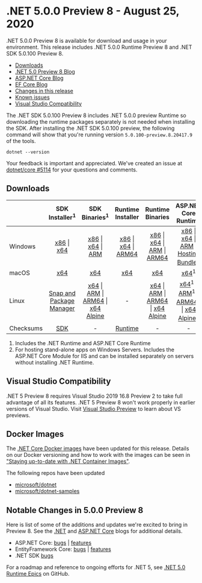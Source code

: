 # .NET 5.0.0 Preview 8 - August 25, 2020

.NET 5.0.0 Preview 8 is available for download and usage in your environment. This release includes .NET 5.0.0 Runtime Preview 8 and .NET SDK 5.0.100 Preview 8.

* [Downloads](https://dotnet.microsoft.com/download/dotnet/5.0)
* [.NET 5.0 Preview 8 Blog][dotnet-blog]
* [ASP.NET Core Blog][aspnet-blog]
* [EF Core Blog][ef-blog]
* [Changes in this release](#notable-changes-in-500-preview-8)
* [Known issues](../5.0-known-issues.md)
* [Visual Studio Compatibility](#visual-studio-compatibility)

The .NET SDK 5.0.100 Preview 8 includes .NET 5.0.0 preview Runtime so downloading the runtime packages separately is not needed when installing the SDK. After installing the .NET SDK 5.0.100 preview, the following command will show that you're running version `5.0.100-preview.8.20417.9` of the tools.

`dotnet --version`

Your feedback is important and appreciated. We've created an issue at [dotnet/core #5114](https://github.com/dotnet/core/issues/5114) for your questions and comments.

## Downloads

|           | SDK Installer<sup>1</sup>                        | SDK Binaries<sup>1</sup>                 | Runtime Installer                                        | Runtime Binaries                                 | ASP.NET Core Runtime           |
| --------- | :------------------------------------------:     | :----------------------:                 | :---------------------------:                            | :-------------------------:                      | :-----------------:            |
| Windows   | [x86][dotnet-sdk-win-x86.exe] \| [x64][dotnet-sdk-win-x64.exe] | [x86][dotnet-sdk-win-x86.zip] \| [x64][dotnet-sdk-win-x64.zip] \| [ARM][dotnet-sdk-win-arm.zip] | [x86][dotnet-runtime-win-x86.exe] \| [x64][dotnet-runtime-win-x64.exe] \| [ARM64][dotnet-runtime-win-arm64.exe] | [x86][dotnet-runtime-win-x86.zip] \| [x64][dotnet-runtime-win-x64.zip] \| [ARM][dotnet-runtime-win-arm.zip] \| [ARM64][dotnet-runtime-win-arm64.zip] | [x86][aspnetcore-runtime-win-x86.exe] \| [x64][aspnetcore-runtime-win-x64.exe] \| [ARM][aspnetcore-runtime-win-arm.zip] \|<br/> [Hosting Bundle][dotnet-hosting-win.exe]<sup>2</sup> |
| macOS     | [x64][dotnet-sdk-osx-x64.pkg]  | [x64][dotnet-sdk-osx-x64.tar.gz]     | [x64][dotnet-runtime-osx-x64.pkg] | [x64][dotnet-runtime-osx-x64.tar.gz] | [x64][aspnetcore-runtime-osx-x64.tar.gz]<sup>1</sup>
| Linux     | [Snap and Package Manager](5.0.0-preview.8-install-instructions.md)  | [x64][dotnet-sdk-linux-x64.tar.gz] \| [ARM][dotnet-sdk-linux-arm.tar.gz] \| [ARM64][dotnet-sdk-linux-arm64.tar.gz] \| [x64 Alpine][dotnet-sdk-linux-musl-x64.tar.gz] | - | [x64][dotnet-runtime-linux-x64.tar.gz] \| [ARM][dotnet-runtime-linux-arm.tar.gz] \| [ARM64][dotnet-runtime-linux-arm64.tar.gz] \| [x64 Alpine][dotnet-runtime-linux-musl-x64.tar.gz] | [x64][aspnetcore-runtime-linux-x64.tar.gz]<sup>1</sup>  \| [ARM][aspnetcore-runtime-linux-arm.tar.gz]<sup>1</sup> \| [ARM64][aspnetcore-runtime-linux-arm64.tar.gz]<sup>1</sup> \| [x64 Alpine][aspnetcore-runtime-linux-musl-x64.tar.gz]<sup>1</sup> |
| Checksums | [SDK][checksums-sdk]                             | -                                        | [Runtime][checksums-runtime]                             | - | - |

1. Includes the .NET Runtime and ASP.NET Core Runtime
2. For hosting stand-alone apps on Windows Servers. Includes the ASP.NET Core Module for IIS and can be installed separately on servers without installing .NET Runtime.

## Visual Studio Compatibility

.NET 5 Preview 8 requires Visual Studio 2019 16.8 Preview 2 to take full advantage of all its features. .NET 5 Preview 8 won't work properly in earlier versions of Visual Studio. Visit [Visual Studio Preview](https://visualstudio.microsoft.com/vs/preview/) to learn about VS previews.

## Docker Images

The [.NET Core Docker images](https://hub.docker.com/r/microsoft/dotnet/) have been updated for this release. Details on our Docker versioning and how to work with the images can be seen in ["Staying up-to-date with .NET Container Images"](https://blogs.msdn.microsoft.com/dotnet/2018/06/18/staying-up-to-date-with-net-container-images/).

The following repos have been updated

* [microsoft/dotnet](https://hub.docker.com/r/microsoft/dotnet)
* [microsoft/dotnet-samples](https://hub.docker.com/r/microsoft/dotnet-samples)

## Notable Changes in 5.0.0 Preview 8

Here is list of some of the additions and updates we're excited to bring in Preview 8. See the [.NET][dotnet-blog] and [ASP.NET Core][aspnet-blog] blogs for additional details.

* ASP.NET Core: [bugs][aspnet_bugs] | [features][aspnet_features]
* EntityFramework Core: [bugs][ef_bugs] | [features][ef_features]
* .NET SDK [bugs][sdk_bugs]

For a roadmap and reference to ongoing efforts for .NET 5, see [.NET 5.0 Runtime Epics](https://github.com/dotnet/runtime/issues/37269) on GitHub.

[blob-runtime]: https://dotnetcli.blob.core.windows.net/dotnet/Runtime/
[blob-sdk]: https://dotnetcli.blob.core.windows.net/dotnet/Sdk/
[release-notes]: https://github.com/dotnet/core/blob/main/release-notes/5.0/preview/5.0.0-preview.8.md

[checksums-runtime]: https://dotnetcli.blob.core.windows.net/dotnet/checksums/5.0.0-preview.8-sha.txt
[checksums-sdk]: https://dotnetcli.blob.core.windows.net/dotnet/checksums/5.0.0-preview.8-sha.txt

[linux-install]: https://learn.microsoft.com/dotnet/core/install/linux
[linux-setup]: https://github.com/dotnet/core/blob/main/Documentation/linux-setup.md

[dotnet-blog]: https://devblogs.microsoft.com/dotnet/announcing-net-5-0-preview-8/
[aspnet-blog]: https://devblogs.microsoft.com/aspnet/asp-net-core-updates-in-net-5-preview-8/
[ef-blog]: https://devblogs.microsoft.com/dotnet/announcing-entity-framework-core-ef-core-5-0-preview-8/
[ef_bugs]: https://github.com/dotnet/efcore/issues?q=is%3Aissue+milestone%3A5.0.0-preview8+is%3Aclosed+label%3Atype-bug+is%3Aclosed
[ef_features]: https://github.com/dotnet/efcore/issues?q=is%3Aissue+milestone%3A5.0.0-preview8+is%3Aclosed+label%3Atype-enhancement+is%3Aclosed

[aspnet_bugs]: https://github.com/aspnet/AspNetCore/issues?q=is%3Aissue+milestone%3A5.0.0-preview8+label%3ADone+label%3Abug+is%3Aclosed
[aspnet_features]: https://github.com/aspnet/AspNetCore/issues?q=is%3Aissue+milestone%3A5.0.0-preview8+label%3ADone+label%3Aenhancement+is%3Aclosed
[runtime_bugs]: https://github.com/dotnet/runtime/issues?utf8=%E2%9C%93&q=is%3Aissue+milestone%3A5.0+label%3Abug+is%3Aclosed
[runtime_features]: https://github.com/dotnet/runtime/issues?q=is%3Aissue+milestone%3A5.0+label%3Aenhancement+is%3Aclosed

[sdk_bugs]: https://github.com/dotnet/sdk/issues?q=is%3Aissue+is%3Aclosed+milestone%3A5.0.1xx+is%3Aclosed


[//]: # ( Runtime 5.0.0-preview.8.20407.11)
[dotnet-runtime-linux-arm.tar.gz]: https://download.visualstudio.microsoft.com/download/pr/dd96b7db-9a23-4934-a9a4-27bb62dae2c7/c3f07938f86c503c64d96b8e160df90e/dotnet-runtime-5.0.0-preview.8.20407.11-linux-arm.tar.gz
[dotnet-runtime-linux-arm64.tar.gz]: https://download.visualstudio.microsoft.com/download/pr/eb3d8643-1c32-466d-a952-38a8f28293aa/9f652140193ca392a4b6fe5b7815378b/dotnet-runtime-5.0.0-preview.8.20407.11-linux-arm64.tar.gz
[dotnet-runtime-linux-musl-arm64.tar.gz]: https://download.visualstudio.microsoft.com/download/pr/703a3cdd-70b8-4377-8557-c78d71d9867b/bd17b82a0ee8471d213c1c988aaab480/dotnet-runtime-5.0.0-preview.8.20407.11-linux-musl-arm64.tar.gz
[dotnet-runtime-linux-musl-x64.tar.gz]: https://download.visualstudio.microsoft.com/download/pr/cf15922e-ea38-44fb-9b73-48e304c7cc48/d5748beb999b5c61d82ce0320c7d9633/dotnet-runtime-5.0.0-preview.8.20407.11-linux-musl-x64.tar.gz
[dotnet-runtime-linux-x64.tar.gz]: https://download.visualstudio.microsoft.com/download/pr/6864f612-da49-4c51-aa2a-4f3a93c6ee46/c14cb76dd4987fb2e3c3f2e5a39c248f/dotnet-runtime-5.0.0-preview.8.20407.11-linux-x64.tar.gz
[dotnet-runtime-osx-x64.pkg]: https://download.visualstudio.microsoft.com/download/pr/67249b40-ac76-4628-a5b7-e7086e4d1444/ab8ed91c5e9080d4a7bffcb8f901d89e/dotnet-runtime-5.0.0-preview.8.20407.11-osx-x64.pkg
[dotnet-runtime-osx-x64.tar.gz]: https://download.visualstudio.microsoft.com/download/pr/a02df614-dade-463e-87ea-b9a0b4e91106/db80444ac5cd517af1ccb3d751355497/dotnet-runtime-5.0.0-preview.8.20407.11-osx-x64.tar.gz
[dotnet-runtime-win-arm.zip]: https://download.visualstudio.microsoft.com/download/pr/57e08e23-42a4-486b-8a31-85eed2bffbd3/5a6ed50400b11c2a434bac6b997cfa99/dotnet-runtime-5.0.0-preview.8.20407.11-win-arm.zip
[dotnet-runtime-win-arm64.zip]: https://download.visualstudio.microsoft.com/download/pr/c55a26c5-c63c-4114-a047-246db8e5c173/595a39e08aae8749eb30cf530a222c49/dotnet-runtime-5.0.0-preview.8.20407.11-win-arm64.zip
[dotnet-runtime-win-x64.exe]: https://download.visualstudio.microsoft.com/download/pr/b33ef7d3-940e-49a4-aa17-481ef5fec237/e388c613c862840044c97fcc8d3e0883/dotnet-runtime-5.0.0-preview.8.20407.11-win-x64.exe
[dotnet-runtime-win-x64.zip]: https://download.visualstudio.microsoft.com/download/pr/3a6bf5fa-b454-496a-ad7a-92f12f0d04d5/f0ff7af8e59de4f069ff999fc5a57ed8/dotnet-runtime-5.0.0-preview.8.20407.11-win-x64.zip
[dotnet-runtime-win-x86.exe]: https://download.visualstudio.microsoft.com/download/pr/fb10c84c-067b-4cb3-b617-b68a6604a924/ece4ffdb5dd5f790faf3a086a544eca0/dotnet-runtime-5.0.0-preview.8.20407.11-win-x86.exe
[dotnet-runtime-win-x86.zip]: https://download.visualstudio.microsoft.com/download/pr/92fb7c7e-aafe-4d0e-a599-81776aa39caa/67445640cbc7a3723d2cade18965a191/dotnet-runtime-5.0.0-preview.8.20407.11-win-x86.zip
[dotnet-runtime-win-arm64.exe]: https://download.visualstudio.microsoft.com/download/pr/64b526dc-ceb0-47c5-ae53-ca549152ad05/265f08c1f55b10540ce89aa8304a1106/dotnet-runtime-5.0.0-preview.8.20407.11-win-arm64.exe

[//]: # ( WindowsDesktop 5.0.0-preview.8.20411.6)
[windowsdesktop-runtime-win-x64.exe]: https://download.visualstudio.microsoft.com/download/pr/85c2e2be-5ff3-4cb6-8d2d-f84f6f9d11a1/6fbc1e4588061acfe7243cc806207a4e/windowsdesktop-runtime-5.0.0-preview.8.20411.6-win-x64.exe
[windowsdesktop-runtime-win-x86.exe]: https://download.visualstudio.microsoft.com/download/pr/04031d30-58c9-46b2-b0b6-3a6eadfe3123/589021a196f64f67b2a7de709ce65cb6/windowsdesktop-runtime-5.0.0-preview.8.20411.6-win-x86.exe

[//]: # ( ASP 5.0.0-preview.8.20414.8)
[aspnetcore-runtime-linux-arm.tar.gz]: https://download.visualstudio.microsoft.com/download/pr/af8c7d21-21bf-45ae-98c7-f64f4ac79976/b46d2c8a6fb630a9784a0eb73becdf24/aspnetcore-runtime-5.0.0-preview.8.20414.8-linux-arm.tar.gz
[aspnetcore-runtime-linux-arm64.tar.gz]: https://download.visualstudio.microsoft.com/download/pr/bb7ac503-f0f4-42c2-a9f5-e8322da3b6cf/bec74f9c1bb581910a831ac206cb5bce/aspnetcore-runtime-5.0.0-preview.8.20414.8-linux-arm64.tar.gz
[aspnetcore-runtime-linux-musl-arm64.tar.gz]: https://download.visualstudio.microsoft.com/download/pr/1de4e605-70a1-456d-9eb2-83a9c6f61a78/e03621a2ee9fa47e0c89319d6b72fbea/aspnetcore-runtime-5.0.0-preview.8.20414.8-linux-musl-arm64.tar.gz
[aspnetcore-runtime-linux-musl-x64.tar.gz]: https://download.visualstudio.microsoft.com/download/pr/6aae0a92-a2e5-4d45-b340-6f36836dff3d/b97b3d4f0dbba122d5a134193eca5378/aspnetcore-runtime-5.0.0-preview.8.20414.8-linux-musl-x64.tar.gz
[aspnetcore-runtime-linux-x64.tar.gz]: https://download.visualstudio.microsoft.com/download/pr/6ec7319a-d0dc-4f90-bded-414359f3dbbd/0a98f7527cd39441f82bea8c7ee375fc/aspnetcore-runtime-5.0.0-preview.8.20414.8-linux-x64.tar.gz
[aspnetcore-runtime-osx-x64.tar.gz]: https://download.visualstudio.microsoft.com/download/pr/528e0eec-3278-4b95-bdf5-51163ffcd4c5/1361ce99cc8b66bfb153cad731d13194/aspnetcore-runtime-5.0.0-preview.8.20414.8-osx-x64.tar.gz
[aspnetcore-runtime-win-arm.zip]: https://download.visualstudio.microsoft.com/download/pr/47c91530-20d9-4685-8fa6-36cb3560de85/a24fbeaa11c38a69dd229e5a8486a11b/aspnetcore-runtime-5.0.0-preview.8.20414.8-win-arm.zip
[aspnetcore-runtime-win-arm64.zip]: https://download.visualstudio.microsoft.com/download/pr/531e5dd8-097d-4f73-8d34-f290731a1fe7/e8d5a2e8e84bfd92431d51cfadb48192/aspnetcore-runtime-5.0.0-preview.8.20414.8-win-arm64.zip
[aspnetcore-runtime-win-x64.exe]: https://download.visualstudio.microsoft.com/download/pr/88269414-aea5-43e1-9cf5-a348c0e94ee6/6f20664fc34ce01399bf1f812a7868ac/aspnetcore-runtime-5.0.0-preview.8.20414.8-win-x64.exe
[aspnetcore-runtime-win-x64.zip]: https://download.visualstudio.microsoft.com/download/pr/2780db17-a008-43c8-bb6d-d3839898360a/5c96823c59ced4784a2f66d61aca62d1/aspnetcore-runtime-5.0.0-preview.8.20414.8-win-x64.zip
[aspnetcore-runtime-win-x86.exe]: https://download.visualstudio.microsoft.com/download/pr/93116278-f49f-4117-9261-77cbc3007508/45c0a532c9c2a1f317db2d519808e36d/aspnetcore-runtime-5.0.0-preview.8.20414.8-win-x86.exe
[aspnetcore-runtime-win-x86.zip]: https://download.visualstudio.microsoft.com/download/pr/605e68c5-31b5-4005-b198-54567bb25f5b/e8fd589883e65381fe3f3761acc47b8d/aspnetcore-runtime-5.0.0-preview.8.20414.8-win-x86.zip
[dotnet-hosting-win.exe]: https://download.visualstudio.microsoft.com/download/pr/f640ee74-e5af-431b-8066-0df709f9a0f9/30e5f79144a2476eb64ccfa819f86e5d/dotnet-hosting-5.0.0-preview.8.20414.8-win.exe

[//]: # ( SDK 5.0.100-preview.8.20417.9 )
[dotnet-sdk-linux-arm.tar.gz]: https://download.visualstudio.microsoft.com/download/pr/372de9c1-b63c-4df8-9250-00e107c1d6f7/ee94093420b5c001eaabecdb41621950/dotnet-sdk-5.0.100-preview.8.20417.9-linux-arm.tar.gz
[dotnet-sdk-linux-arm64.tar.gz]: https://download.visualstudio.microsoft.com/download/pr/a1e93182-8026-4330-b78a-ee7d721107a2/003c59fc228a220df40d90d5ac434873/dotnet-sdk-5.0.100-preview.8.20417.9-linux-arm64.tar.gz
[dotnet-sdk-linux-musl-x64.tar.gz]: https://download.visualstudio.microsoft.com/download/pr/1e5f22cc-4ac9-4316-8fbc-5ff884140d02/6f8c3a67deb898fb7e6b3ac09dcff2b3/dotnet-sdk-5.0.100-preview.8.20417.9-linux-musl-x64.tar.gz
[dotnet-sdk-linux-x64.tar.gz]: https://download.visualstudio.microsoft.com/download/pr/c58adb8a-49cf-466c-9b72-e4c51edae0e5/f915b953a5bfdafc300bd277d80c3513/dotnet-sdk-5.0.100-preview.8.20417.9-linux-x64.tar.gz
[dotnet-sdk-osx-x64.pkg]: https://download.visualstudio.microsoft.com/download/pr/6ff7a8f6-9e28-46bc-8d0d-f7fbc2c13a59/1c576dee55c50ce071c0b7bb504906aa/dotnet-sdk-5.0.100-preview.8.20417.9-osx-x64.pkg
[dotnet-sdk-osx-x64.tar.gz]: https://download.visualstudio.microsoft.com/download/pr/208507dd-a7ad-42df-a839-9c2b898e96ef/3be3fb4e5a5d388782a4d4a27b04caf1/dotnet-sdk-5.0.100-preview.8.20417.9-osx-x64.tar.gz
[dotnet-sdk-win-arm.zip]: https://download.visualstudio.microsoft.com/download/pr/ea306852-39ae-4674-a019-6860673eb064/3a6bdf20fe22a0602378ad1eb675d1e8/dotnet-sdk-5.0.100-preview.8.20417.9-win-arm.zip
[dotnet-sdk-win-arm64.zip]: https://download.visualstudio.microsoft.com/download/pr/83dda261-17c8-4343-8dbc-608480e48470/531c6e2a1e4428df35072b1ec0479331/dotnet-sdk-5.0.100-preview.8.20417.9-win-arm64.zip
[dotnet-sdk-win-x64.exe]: https://download.visualstudio.microsoft.com/download/pr/930818da-3e33-4a92-ab83-2cd67caa6bf2/1460af41e79907a1bd34f1243c3baa07/dotnet-sdk-5.0.100-preview.8.20417.9-win-x64.exe
[dotnet-sdk-win-x64.zip]: https://download.visualstudio.microsoft.com/download/pr/18f52997-a6a5-43a1-b68e-ea9a8017ab67/49f5c0939877b6be267865b99c022629/dotnet-sdk-5.0.100-preview.8.20417.9-win-x64.zip
[dotnet-sdk-win-x86.exe]: https://download.visualstudio.microsoft.com/download/pr/05bebc40-c289-4b71-8086-3d9ca76e838e/1b61d97f051f8e2e57f21c90e6f83efc/dotnet-sdk-5.0.100-preview.8.20417.9-win-x86.exe
[dotnet-sdk-win-x86.zip]: https://download.visualstudio.microsoft.com/download/pr/24f3d498-d7e7-4897-9f78-7e110bbaa566/8ad4588f7de049c949a106b2c1b28fc9/dotnet-sdk-5.0.100-preview.8.20417.9-win-x86.zip
